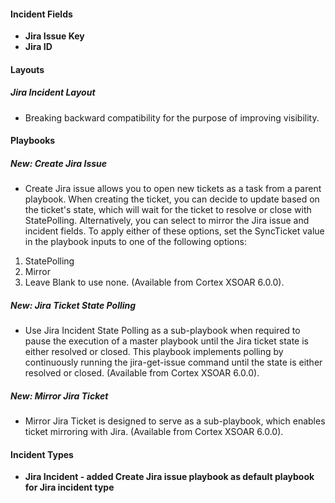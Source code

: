 
#### Incident Fields
- **Jira Issue Key**
- **Jira ID**

#### Layouts
##### Jira Incident Layout
- Breaking backward compatibility for the purpose of improving visibility.   

#### Playbooks
##### New: Create Jira Issue
- Create Jira issue allows you to open new tickets as a task from a parent playbook.
When creating the ticket, you can decide to update based on the ticket's state, which will wait for the ticket to resolve or close with StatePolling. 
Alternatively, you can select to mirror the Jira issue and incident fields.  To apply either of these options, set the SyncTicket value in the playbook inputs to one of the following options: 
1. StatePolling
2. Mirror
3. Leave Blank to use none. (Available from Cortex XSOAR 6.0.0).

##### New: Jira Ticket State Polling
- Use Jira Incident State Polling as a sub-playbook when required to pause the execution of a master playbook until the Jira ticket state is either resolved or closed.
This playbook implements polling by continuously running the jira-get-issue command until the state is either resolved or closed. (Available from Cortex XSOAR 6.0.0).

##### New: Mirror Jira Ticket
- Mirror Jira Ticket is designed to serve as a sub-playbook, which enables ticket mirroring with Jira. (Available from Cortex XSOAR 6.0.0).

#### Incident Types
- **Jira Incident - added Create Jira issue playbook as default playbook for Jira incident type**
